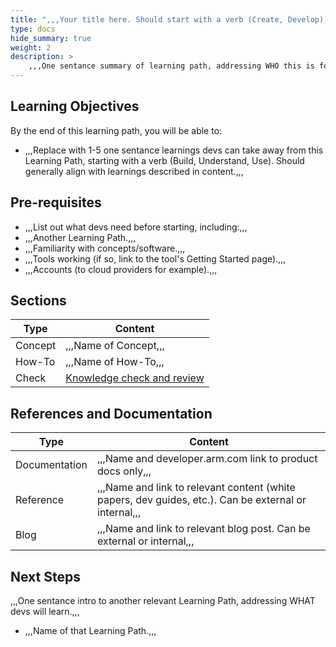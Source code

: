 ```yaml
---
title: ",,,Your title here. Should start with a verb (Create, Develop), have no descriptors (great, cool), and be succinct.,,," 
type: docs
hide_summary: true
weight: 2
description: >
    ,,,One sentance summary of learning path, addressing WHO this is for (new to Arm? Developing websites? Firmware creation?),,,
---
```


## Learning Objectives 

By the end of this learning path, you will be able to:

* ,,,Replace with 1-5 one sentance learnings devs can take away from this Learning Path, starting with a verb (Build, Understand, Use). Should generally align with learnings described in content.,,,


## Pre-requisites

* ,,,List out what devs need before starting, including:,,,
* ,,,Another Learning Path.,,,
* ,,,Familiarity with concepts/software.,,,
* ,,,Tools working (if so, link to the tool's Getting Started page).,,,
* ,,,Accounts (to cloud providers for example).,,,

## Sections

|          Type | Content               |
| ---           | ---                   |
| Concept       | ,,,Name of Concept,,, |
| How-To        | ,,,Name of How-To,,,  |
| Check         | [Knowledge check and review](/link/to/knowledge-check)  |


## References and Documentation

| Type          | Content             |
| ---           | ---                 |
| Documentation | ,,,Name and developer.arm.com link to product docs only,,,                                             |
| Reference     | ,,,Name and link to relevant content (white papers, dev guides, etc.). Can be external or internal,,,  |
| Blog          | ,,,Name and link to relevant blog post. Can be external or internal,,,                                 |

## Next Steps

,,,One sentance intro to another relevant Learning Path, addressing WHAT devs will learn.,,,
* ,,,Name of that Learning Path.,,,
